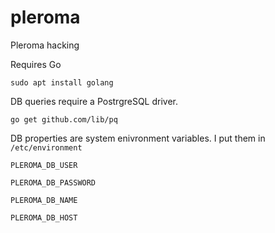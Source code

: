 # pleroma
Pleroma hacking

Requires Go

`sudo apt install golang`

DB queries require a PostrgreSQL driver. 

`go get github.com/lib/pq`

DB properties are system enivronment variables. I put them in `/etc/environment`

`PLEROMA_DB_USER`

`PLEROMA_DB_PASSWORD`

`PLEROMA_DB_NAME`

`PLEROMA_DB_HOST`


